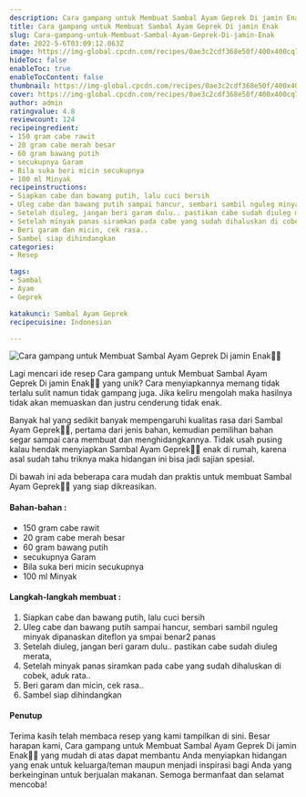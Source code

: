 ```yaml
---
description: Cara gampang untuk Membuat Sambal Ayam Geprek Di jamin Enak"
title: Cara gampang untuk Membuat Sambal Ayam Geprek Di jamin Enak
slug: Cara-gampang-untuk-Membuat-Sambal-Ayam-Geprek-Di-jamin-Enak
date: 2022-5-6T03:09:12.063Z
image: https://img-global.cpcdn.com/recipes/0ae3c2cdf368e50f/400x400cq70/photo.jpg
hideToc: false
enableToc: true
enableTocContent: false
thumbnail: https://img-global.cpcdn.com/recipes/0ae3c2cdf368e50f/400x400cq70/photo.jpg
cover: https://img-global.cpcdn.com/recipes/0ae3c2cdf368e50f/400x400cq70/photo.jpg
author: admin
ratingvalue: 4.8
reviewcount: 124
recipeingredient:
- 150 gram cabe rawit
- 20 gram cabe merah besar
- 60 gram bawang putih
- secukupnya Garam
- Bila suka beri micin secukupnya
- 100 ml Minyak
recipeinstructions:
- Siapkan cabe dan bawang putih, lalu cuci bersih
- Uleg cabe dan bawang putih sampai hancur, sembari sambil nguleg minyak dipanaskan diteflon ya smpai benar2 panas
- Setelah diuleg, jangan beri garam dulu.. pastikan cabe sudah diuleg merata,
- Setelah minyak panas siramkan pada cabe yang sudah dihaluskan di cobek, aduk rata..
- Beri garam dan micin, cek rasa..
- Sambel siap dihindangkan
categories:
- Resep

tags:
- Sambal
- Ayam
- Geprek

katakunci: Sambal Ayam Geprek
recipecuisine: Indonesian

---
```


![Cara gampang untuk Membuat Sambal Ayam Geprek Di jamin Enak👩‍🍳](https://img-global.cpcdn.com/recipes/0ae3c2cdf368e50f/400x400cq70/photo.jpg)

Lagi mencari ide resep Cara gampang untuk Membuat Sambal Ayam Geprek Di jamin Enak👩‍🍳 yang unik? Cara menyiapkannya memang tidak terlalu sulit namun tidak gampang juga. Jika keliru mengolah maka hasilnya tidak akan memuaskan dan justru cenderung tidak enak.

Banyak hal yang sedikit banyak mempengaruhi kualitas rasa dari Sambal Ayam Geprek👩‍🍳, pertama dari jenis bahan, kemudian pemilihan bahan segar sampai cara membuat dan menghidangkannya. Tidak usah pusing kalau hendak menyiapkan Sambal Ayam Geprek👩‍🍳 enak di rumah, karena asal sudah tahu triknya maka hidangan ini bisa jadi sajian spesial.

Di bawah ini ada beberapa cara mudah dan praktis untuk membuat Sambal Ayam Geprek👩‍🍳 yang siap dikreasikan.

<!--inarticleads1-->

#### Bahan-bahan :

- 150 gram cabe rawit
- 20 gram cabe merah besar
- 60 gram bawang putih
- secukupnya Garam
- Bila suka beri micin secukupnya
- 100 ml Minyak

<!--inarticleads2-->

#### Langkah-langkah membuat :

1. Siapkan cabe dan bawang putih, lalu cuci bersih
1. Uleg cabe dan bawang putih sampai hancur, sembari sambil nguleg minyak dipanaskan diteflon ya smpai benar2 panas
1. Setelah diuleg, jangan beri garam dulu.. pastikan cabe sudah diuleg merata,
1. Setelah minyak panas siramkan pada cabe yang sudah dihaluskan di cobek, aduk rata..
1. Beri garam dan micin, cek rasa..
1. Sambel siap dihindangkan

#### Penutup

Terima kasih telah membaca resep yang kami tampilkan di sini. Besar harapan kami, Cara gampang untuk Membuat Sambal Ayam Geprek Di jamin Enak👩‍🍳 yang mudah di atas dapat membantu Anda menyiapkan hidangan yang enak untuk keluarga/teman maupun menjadi inspirasi bagi Anda yang berkeinginan untuk berjualan makanan. Semoga bermanfaat dan selamat mencoba!